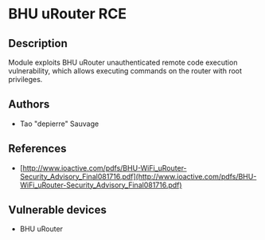 # BHU uRouter RCE

## Description
Module exploits BHU uRouter unauthenticated remote code execution vulnerability, which allows executing commands on the router with root privileges.

## Authors
* Tao "depierre" Sauvage

## References
* [http://www.ioactive.com/pdfs/BHU-WiFi_uRouter-Security_Advisory_Final081716.pdf](http://www.ioactive.com/pdfs/BHU-WiFi_uRouter-Security_Advisory_Final081716.pdf)

## Vulnerable devices
* BHU uRouter
